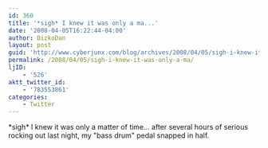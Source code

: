 ```yaml
---
id: 360
title: '*sigh* I knew it was only a ma...'
date: '2008-04-05T16:22:44-04:00'
author: DizkoDan
layout: post
guid: 'http://www.cyberjunx.com/blog/archives/2008/04/05/sigh-i-knew-it-was-only-a-ma/'
permalink: /2008/04/05/sigh-i-knew-it-was-only-a-ma/
ljID:
    - '526'
aktt_twitter_id:
    - '783553861'
categories:
    - Twitter
---
```


\*sigh\* I knew it was only a matter of time… after several hours of serious rocking out last night, my "bass drum" pedal snapped in half.